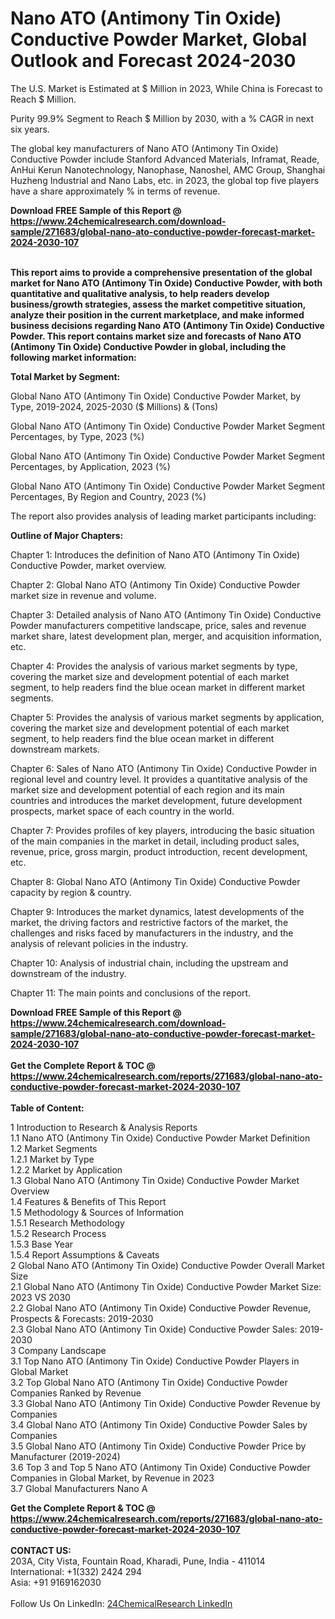 <h1>Nano ATO (Antimony Tin Oxide) Conductive Powder Market, Global Outlook and Forecast 2024-2030</h1><p>
The U.S. Market is Estimated at $ Million in 2023, While China is Forecast to Reach $ Million.</p><p>
Purity 99.9% Segment to Reach $ Million by 2030, with a % CAGR in next six years.</p><p>
The global key manufacturers of Nano ATO (Antimony Tin Oxide) Conductive Powder include Stanford Advanced Materials, Inframat, Reade, AnHui Kerun Nanotechnology, Nanophase, Nanoshel, AMC Group, Shanghai Huzheng Industrial and Nano Labs, etc. in 2023, the global top five players have a share approximately % in terms of revenue.</p><div><b>Download FREE Sample of this Report @ 
            <a href="https://www.24chemicalresearch.com/download-sample/271683/global-nano-ato-conductive-powder-forecast-market-2024-2030-107">
            https://www.24chemicalresearch.com/download-sample/271683/global-nano-ato-conductive-powder-forecast-market-2024-2030-107</a></b></div><br><p>
<strong>This report aims to provide a comprehensive presentation of the global market for Nano ATO (Antimony Tin Oxide) Conductive Powder, with both quantitative and qualitative analysis, to help readers develop business/growth strategies, assess the market competitive situation, analyze their position in the current marketplace, and make informed business decisions regarding Nano ATO (Antimony Tin Oxide) Conductive Powder. This report contains market size and forecasts of Nano ATO (Antimony Tin Oxide) Conductive Powder in global, including the following market information:</strong>
</p><p>
<strong>Total Market by Segment:</strong></p><p>
Global Nano ATO (Antimony Tin Oxide) Conductive Powder Market, by Type, 2019-2024, 2025-2030 ($ Millions) &amp; (Tons)</p><p>
Global Nano ATO (Antimony Tin Oxide) Conductive Powder Market Segment Percentages, by Type, 2023 (%)</p><p>
</p><p>
Global Nano ATO (Antimony Tin Oxide) Conductive Powder Market Segment Percentages, by Application, 2023 (%)</p><p>
</p><p>
Global Nano ATO (Antimony Tin Oxide) Conductive Powder Market Segment Percentages, By Region and Country, 2023 (%)</p><p>
</p><p>
The report also provides analysis of leading market participants including:</p><p>
</p><p>
</p><p>
</p><p><strong>Outline of Major Chapters:</strong></p><p>
</p><p>Chapter 1: Introduces the definition of Nano ATO (Antimony Tin Oxide) Conductive Powder, market overview.</p><p>
Chapter 2: Global Nano ATO (Antimony Tin Oxide) Conductive Powder market size in revenue and volume.</p><p>
Chapter 3: Detailed analysis of Nano ATO (Antimony Tin Oxide) Conductive Powder manufacturers competitive landscape, price, sales and revenue market share, latest development plan, merger, and acquisition information, etc.</p><p>
Chapter 4: Provides the analysis of various market segments by type, covering the market size and development potential of each market segment, to help readers find the blue ocean market in different market segments.</p><p>
Chapter 5: Provides the analysis of various market segments by application, covering the market size and development potential of each market segment, to help readers find the blue ocean market in different downstream markets.</p><p>
Chapter 6: Sales of Nano ATO (Antimony Tin Oxide) Conductive Powder in regional level and country level. It provides a quantitative analysis of the market size and development potential of each region and its main countries and introduces the market development, future development prospects, market space of each country in the world.</p><p>
Chapter 7: Provides profiles of key players, introducing the basic situation of the main companies in the market in detail, including product sales, revenue, price, gross margin, product introduction, recent development, etc.</p><p>
Chapter 8: Global Nano ATO (Antimony Tin Oxide) Conductive Powder capacity by region &amp; country.</p><p>
Chapter 9: Introduces the market dynamics, latest developments of the market, the driving factors and restrictive factors of the market, the challenges and risks faced by manufacturers in the industry, and the analysis of relevant policies in the industry.</p><p>
Chapter 10: Analysis of industrial chain, including the upstream and downstream of the industry.</p><p>
Chapter 11: The main points and conclusions of the report.</p><div><b>Download FREE Sample of this Report @ 
            <a href="https://www.24chemicalresearch.com/download-sample/271683/global-nano-ato-conductive-powder-forecast-market-2024-2030-107">
            https://www.24chemicalresearch.com/download-sample/271683/global-nano-ato-conductive-powder-forecast-market-2024-2030-107</a></b></div><br><div><b>Get the Complete Report & TOC @ 
            <a href="https://www.24chemicalresearch.com/reports/271683/global-nano-ato-conductive-powder-forecast-market-2024-2030-107">
            https://www.24chemicalresearch.com/reports/271683/global-nano-ato-conductive-powder-forecast-market-2024-2030-107</a></b></div><br>
            <b>Table of Content:</b><p>1 Introduction to Research & Analysis Reports<br />
    1.1 Nano ATO (Antimony Tin Oxide) Conductive Powder Market Definition<br />
    1.2 Market Segments<br />
        1.2.1 Market by Type<br />
        1.2.2 Market by Application<br />
    1.3 Global Nano ATO (Antimony Tin Oxide) Conductive Powder Market Overview<br />
    1.4 Features & Benefits of This Report<br />
    1.5 Methodology & Sources of Information<br />
        1.5.1 Research Methodology<br />
        1.5.2 Research Process<br />
        1.5.3 Base Year<br />
        1.5.4 Report Assumptions & Caveats<br />
2 Global Nano ATO (Antimony Tin Oxide) Conductive Powder Overall Market Size<br />
    2.1 Global Nano ATO (Antimony Tin Oxide) Conductive Powder Market Size: 2023 VS 2030<br />
    2.2 Global Nano ATO (Antimony Tin Oxide) Conductive Powder Revenue, Prospects & Forecasts: 2019-2030<br />
    2.3 Global Nano ATO (Antimony Tin Oxide) Conductive Powder Sales: 2019-2030<br />
3 Company Landscape<br />
    3.1 Top Nano ATO (Antimony Tin Oxide) Conductive Powder Players in Global Market<br />
    3.2 Top Global Nano ATO (Antimony Tin Oxide) Conductive Powder Companies Ranked by Revenue<br />
    3.3 Global Nano ATO (Antimony Tin Oxide) Conductive Powder Revenue by Companies<br />
    3.4 Global Nano ATO (Antimony Tin Oxide) Conductive Powder Sales by Companies<br />
    3.5 Global Nano ATO (Antimony Tin Oxide) Conductive Powder Price by Manufacturer (2019-2024)<br />
    3.6 Top 3 and Top 5 Nano ATO (Antimony Tin Oxide) Conductive Powder Companies in Global Market, by Revenue in 2023<br />
    3.7 Global Manufacturers Nano A</p><div><b>Get the Complete Report & TOC @ 
            <a href="https://www.24chemicalresearch.com/reports/271683/global-nano-ato-conductive-powder-forecast-market-2024-2030-107">
            https://www.24chemicalresearch.com/reports/271683/global-nano-ato-conductive-powder-forecast-market-2024-2030-107</a></b></div><br><b>CONTACT US:</b><br>
            203A, City Vista, Fountain Road, Kharadi, Pune, India - 411014<br>
            International: +1(332) 2424 294<br>
            Asia: +91 9169162030 <br><br>
            Follow Us On LinkedIn: <a href="https://www.linkedin.com/company/24chemicalresearch/">24ChemicalResearch LinkedIn</a>
